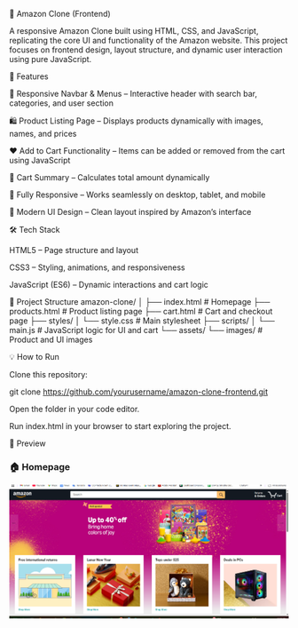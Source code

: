 🛒 Amazon Clone (Frontend)

A responsive Amazon Clone built using HTML, CSS, and JavaScript, replicating the core UI and functionality of the Amazon website. This project focuses on frontend design, layout structure, and dynamic user interaction using pure JavaScript.

🚀 Features

🧭 Responsive Navbar & Menus – Interactive header with search bar, categories, and user section

🛍️ Product Listing Page – Displays products dynamically with images, names, and prices

❤️ Add to Cart Functionality – Items can be added or removed from the cart using JavaScript

💸 Cart Summary – Calculates total amount dynamically

📱 Fully Responsive – Works seamlessly on desktop, tablet, and mobile

🎨 Modern UI Design – Clean layout inspired by Amazon’s interface

🛠️ Tech Stack

HTML5 – Page structure and layout

CSS3 – Styling, animations, and responsiveness

JavaScript (ES6) – Dynamic interactions and cart logic

📂 Project Structure
amazon-clone/
│
├── index.html           # Homepage
├── products.html        # Product listing page
├── cart.html            # Cart and checkout page
├── styles/
│   └── style.css        # Main stylesheet
├── scripts/
│   └── main.js          # JavaScript logic for UI and cart
└── assets/
    └── images/          # Product and UI images

💡 How to Run

Clone this repository:

git clone https://github.com/yourusername/amazon-clone-frontend.git


Open the folder in your code editor.

Run index.html in your browser to start exploring the project.

📸 Preview

### 🏠 Homepage
![Homepage](home.png)
